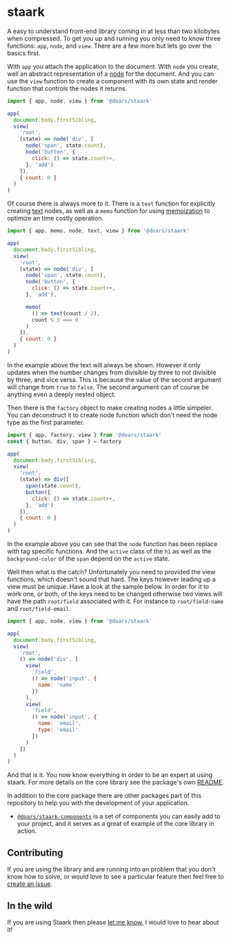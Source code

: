 # staark

A easy to understand front-end library coming in at less than two kilobytes when compressed. To get you up and running you only need to know three functions: `app`, `node`, and `view`. There are a few more but lets go over the basics first.

With `app` you attach the application to the document. With `node` you create, well an abstract representation of a [node](https://developer.mozilla.org/docs/Web/API/Node) for the document. And you can use the `view` function to create a component with its own state and render function that controls the nodes it returns.

```JavaScript
import { app, node, view } from '@doars/staark'

app(
  document.body.firstSibling,
  view(
    'root',
    (state) => node('div', [
      node('span', state.count),
      node('button', {
        click: () => state.count++,
      }, 'add')
    ]),
    { count: 0 }
  )
)
```

Of course there is always more to it. There is a `text` function for explicitly creating [text](https://developer.mozilla.org/docs/Web/API/Text) nodes, as well as a `memo` function for using [memoization](https://wikipedia.org/wiki/Memoization) to optimize an time costly operation.

```Javascript
import { app, memo, node, text, view } from '@doars/staark'

app(
  document.body.firstSibling,
  view(
    'root',
    (state) => node('div', [
      node('span', state.count),
      node('button', {
        click: () => state.count++,
      }, 'add'),

      memo(
        () => text(count / 2),
        count % 3 === 0
      )
    ]),
    { count: 0 }
  )
)
```

In the example above the text will always be shown. However it only updates when the number changes from divisible by three to not divisible by three, and vice versa. This is because the value of the second argument will change from `true` to `false`. The second argument can of course be anything even a deeply nested object.

Then there is the `factory` object to make creating nodes a little simpeler. You can deconstruct it to create node function which don't need the node type as the first parameter.

```JavaScript
import { app, factory, view } from '@doars/staark'
const { button, div, span } = factory

app(
  document.body.firstSibling,
  view(
    'root',
    (state) => div([
      span(state.count),
      button({
        click: () => state.count++,
      }, 'add')
    ]),
    { count: 0 }
  )
)
```

In the example above you can see that the `node` function has been replace with tag specific functions. And the `active` class of the `h1` as well as the `background-color` of the `span` depend on the `active` state.

Well then what is the catch? Unfortunately you need to provided the view functions, which doesn't sound that hard. The keys however leading up a view must be unique. Have a look at the sample below. In order for it to work one, or both, of the keys need to be changed otherwise two views will have the path `root/field` associated with it. For instance to `root/field-name` and `root/field-email`.

```JavaScript
import { app, node, view } from '@doars/staark'

app(
  document.body.firstSibling,
  view(
    'root',
    () => node('div', [
      view(
        'field',
        () => node('input', {
          name: 'name'
        })
      ),
      view(
        'field',
        () => node('input', {
          name: 'email',
          type: 'email'
        })
      )
    ])
  )
)
```

And that is it. You now know everything in order to be an expert at using staark. For more details on the core library see the package's own [README](https://github.com/doars/staark/tree/main/packages/staark#readme).

In addition to the core package there are other packages part of this repository to help you with the development of your application.

- [`@doars/staark-components`](https://github.com/doars/staark/tree/main/packages/staark-components#readme) is a set of components you can easily add to your project, and it serves as a great of example of the core library in action.

## Contributing

If you are using the library and are running into an problem that you don't know how to solve, or would love to see a particular feature then feel free to [create an issue](https://github.com/doars/staark/issues/new/choose).

## In the wild

If you are using Staark then please [let me know](https://rondekker.com#contact), I would love to hear about it!
